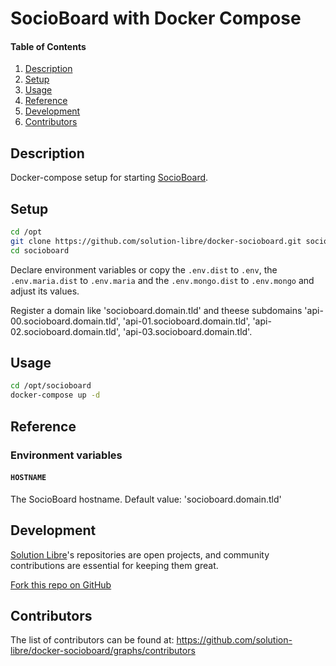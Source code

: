 # SocioBoard with Docker Compose

#### Table of Contents

1. [Description](#description)
2. [Setup](#setup)
3. [Usage](#usage)
4. [Reference](#reference)
5. [Development](#development)
6. [Contributors](#contributors)

## Description

Docker-compose setup for starting [SocioBoard](https://www.socioboard.com/).

## Setup

```sh
cd /opt
git clone https://github.com/solution-libre/docker-socioboard.git socioboard
cd socioboard
```

Declare environment variables or copy the `.env.dist` to `.env`, the `.env.maria.dist` to `.env.maria` and the `.env.mongo.dist` to `.env.mongo` and adjust its values.

Register a domain like 'socioboard.domain.tld' and theese subdomains 'api-00.socioboard.domain.tld', 'api-01.socioboard.domain.tld', 'api-02.socioboard.domain.tld', 'api-03.socioboard.domain.tld'.

## Usage

```sh
cd /opt/socioboard
docker-compose up -d
```

## Reference

### Environment variables

#### `HOSTNAME`

The SocioBoard hostname. Default value: 'socioboard.domain.tld'

## Development

[Solution Libre](https://www.solution-libre.fr)'s repositories are open projects, and community contributions are essential for keeping them great.


[Fork this repo on GitHub](https://github.com/solution-libre/docker-socioboard/fork)

## Contributors

The list of contributors can be found at: https://github.com/solution-libre/docker-socioboard/graphs/contributors
